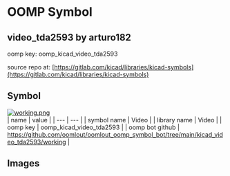 # OOMP Symbol  
## video_tda2593  by arturo182  
  
oomp key: oomp_kicad_video_tda2593  
  
source repo at: [https://gitlab.com/kicad/libraries/kicad-symbols](https://gitlab.com/kicad/libraries/kicad-symbols)  
## Symbol  
  
[![working.png](working_600.png)](working.png)  
| name | value | 
| --- | --- | 
| symbol name | Video | 
| library name | Video | 
| oomp key | oomp_kicad_video_tda2593 | 
| oomp bot github | https://github.com/oomlout/oomlout_oomp_symbol_bot/tree/main/kicad_video_tda2593/working | 
## Images  
